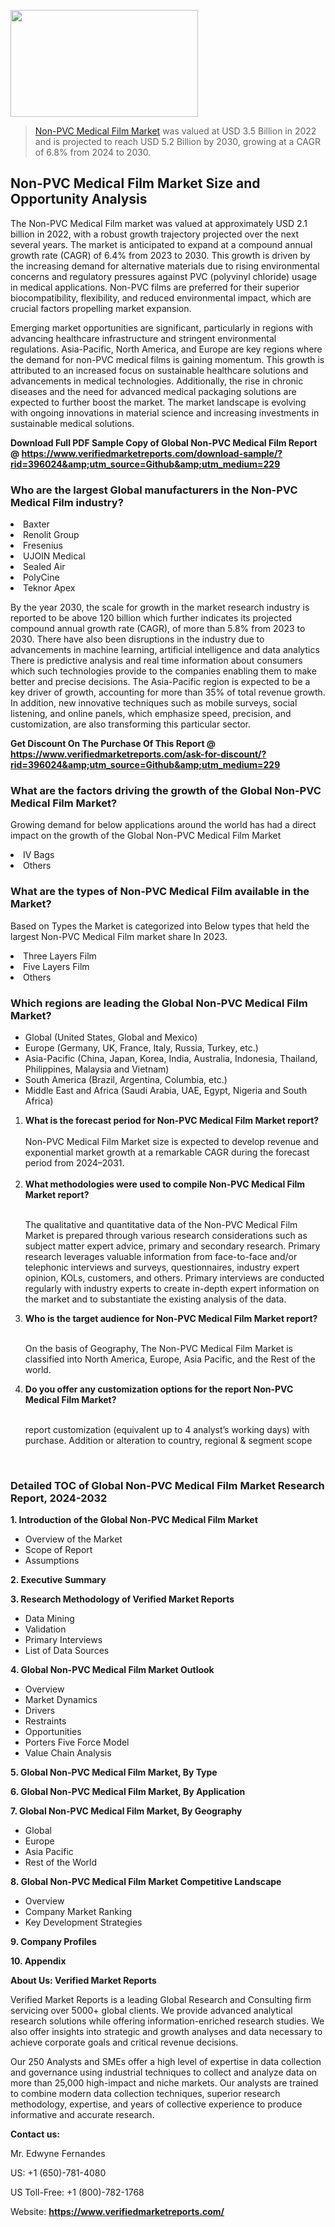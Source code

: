 <img src="https://ffe5etoiles.com/wp-content/uploads/2024/12/MST1-300x171.png" alt="" width="300" height="171" class="alignnone size-medium wp-image-20088" /><blockquote><p><p><a href="https://www.verifiedmarketreports.com/download-sample/?rid=396024&utm_source=Github&utm_medium=229" target="_blank">Non-PVC Medical Film Market</a> was valued at USD 3.5 Billion in 2022 and is projected to reach USD 5.2 Billion by 2030, growing at a CAGR of 6.8% from 2024 to 2030.</p></blockquote><p><h2>Non-PVC Medical Film Market Size and Opportunity Analysis</h2><p>The Non-PVC Medical Film market was valued at approximately USD 2.1 billion in 2022, with a robust growth trajectory projected over the next several years. The market is anticipated to expand at a compound annual growth rate (CAGR) of 6.4% from 2023 to 2030. This growth is driven by the increasing demand for alternative materials due to rising environmental concerns and regulatory pressures against PVC (polyvinyl chloride) usage in medical applications. Non-PVC films are preferred for their superior biocompatibility, flexibility, and reduced environmental impact, which are crucial factors propelling market expansion.</p><p>Emerging market opportunities are significant, particularly in regions with advancing healthcare infrastructure and stringent environmental regulations. Asia-Pacific, North America, and Europe are key regions where the demand for non-PVC medical films is gaining momentum. This growth is attributed to an increased focus on sustainable healthcare solutions and advancements in medical technologies. Additionally, the rise in chronic diseases and the need for advanced medical packaging solutions are expected to further boost the market. The market landscape is evolving with ongoing innovations in material science and increasing investments in sustainable medical solutions.</p></p><p class=""><strong>Download Full PDF Sample Copy of Global Non-PVC Medical Film Report @ <a href="https://www.verifiedmarketreports.com/download-sample/?rid=396024&amp;utm_source=Github&amp;utm_medium=229" target="_blank">https://www.verifiedmarketreports.com/download-sample/?rid=396024&amp;utm_source=Github&amp;utm_medium=229</a></strong></p><h3 id="" class="">Who are the largest Global manufacturers in the Non-PVC Medical Film industry?</h3><p><li>Baxter</li><li> Renolit Group</li><li> Fresenius</li><li> UJOIN Medical</li><li> Sealed Air</li><li> PolyCine</li><li> Teknor Apex</li></p><div class=""><div class="" dir="" data-message-author-role="" data-message-id="" data-message-model-slug=""><div class=""><div class=""><div class=""><div class="" dir="" data-message-author-role="" data-message-id="" data-message-model-slug=""><div class=""><div class=""><p>By the year 2030, the scale for growth in the market research industry is reported to be above 120 billion which further indicates its projected compound annual growth rate (CAGR), of more than 5.8% from 2023 to 2030. There have also been disruptions in the industry due to advancements in machine learning, artificial intelligence and data analytics There is predictive analysis and real time information about consumers which such technologies provide to the companies enabling them to make better and precise decisions. The Asia-Pacific region is expected to be a key driver of growth, accounting for more than 35% of total revenue growth. In addition, new innovative techniques such as mobile surveys, social listening, and online panels, which emphasize speed, precision, and customization, are also transforming this particular sector.</p><p><strong>Get Discount On The Purchase Of This Report @&nbsp; <a href="https://www.verifiedmarketreports.com/ask-for-discount/?rid=396024&amp;utm_source=Github&amp;utm_medium=229" target="_blank">https://www.verifiedmarketreports.com/ask-for-discount/?rid=396024&amp;utm_source=Github&amp;utm_medium=229</a></strong></p></div></div></div></div></div></div></div></div><h3 id="" class="">What are the factors driving the growth of the Global Non-PVC Medical Film Market?</h3><p id="" class="">Growing demand for below applications around the world has had a direct impact on the growth of the Global Non-PVC Medical Film Market</p><p id="" class=""><li>IV Bags</li><li> Others</li></p><h3 id="" class="">What are the types of Non-PVC Medical Film available in the Market?</h3><p id="" class="">Based on Types the Market is categorized into Below types that held the largest Non-PVC Medical Film market share In 2023.</p><p id="" class=""><li>Three Layers Film</li><li> Five Layers Film</li><li> Others</li></p><h3 id="" class="">Which regions are leading the Global Non-PVC Medical Film Market?</h3><ul><li>Global (United States, Global and Mexico)</li><li>Europe (Germany, UK, France, Italy, Russia, Turkey, etc.)</li><li>Asia-Pacific (China, Japan, Korea, India, Australia, Indonesia, Thailand, Philippines, Malaysia and Vietnam)</li><li>South America (Brazil, Argentina, Columbia, etc.)</li><li>Middle East and Africa (Saudi Arabia, UAE, Egypt, Nigeria and South Africa)</li></ul><p><ol><li><strong>What is the forecast period for Non-PVC Medical Film Market report?<br /></strong><br /><span data-sheets-root="1" data-sheets-value="{&quot;1&quot;:2,&quot;2&quot;:&quot;XXXX size is expected to develop revenue and exponential market growth at a remarkable CAGR during the forecast period from 2024&ndash;2030.&quot;}" data-sheets-userformat="{&quot;2&quot;:12674,&quot;4&quot;:{&quot;1&quot;:2,&quot;2&quot;:16776960},&quot;10&quot;:2,&quot;11&quot;:0,&quot;15&quot;:&quot;Arial&quot;,&quot;16&quot;:12}">Non-PVC Medical Film Market size is expected to develop revenue and exponential market growth at a remarkable CAGR during the forecast period from 2024&ndash;2031.</span><br /><br /></li><li><strong>What methodologies were used to compile Non-PVC Medical Film Market report?<br /><br /></strong><p>The qualitative and quantitative data of the&nbsp;Non-PVC Medical Film Market is prepared through various research considerations such as subject matter expert advice, primary and secondary research. Primary research leverages valuable information from face-to-face and/or telephonic interviews and surveys, questionnaires, industry expert opinion, KOLs, customers, and others. Primary interviews are conducted regularly with industry experts to create in-depth expert information on the market and to substantiate the existing analysis of the data.&nbsp;</p></li><li><strong>Who is the target audience for Non-PVC Medical Film Market report?<br /><br /></strong><p>On the basis of Geography, The&nbsp;Non-PVC Medical Film Market is classified into North America, Europe, Asia Pacific, and the Rest of the world.</p></li><li><strong>Do you offer any customization options for the report Non-PVC Medical Film Market?<br /><br /></strong><p>report customization (equivalent up to 4 analyst&rsquo;s working days) with purchase. Addition or alteration to country, regional &amp; segment scope</p><p>&nbsp;</p></li></ol></p><h3 id="" class="">Detailed TOC of Global Non-PVC Medical Film Market Research Report, 2024-2032</h3><p id="" class=""><strong>1. Introduction of the Global Non-PVC Medical Film Market</strong></p><ul><li>Overview of the Market</li><li>Scope of Report</li><li>Assumptions</li></ul><p id="" class=""><strong>2. Executive Summary</strong></p><p id="" class=""><strong>3. Research Methodology of&nbsp;Verified Market Reports</strong></p><ul><li>Data Mining</li><li>Validation</li><li>Primary Interviews</li><li>List of Data Sources</li></ul><p id="" class=""><strong>4. Global Non-PVC Medical Film Market Outlook</strong></p><ul><li>Overview</li><li>Market Dynamics</li><li>Drivers</li><li>Restraints</li><li>Opportunities</li><li>Porters Five Force Model</li><li>Value Chain Analysis</li></ul><p id="" class=""><strong>5. Global Non-PVC Medical Film Market, By&nbsp;Type</strong></p><p id="" class=""><strong>6. Global Non-PVC Medical Film Market, By Application</strong></p><p id="" class=""><strong>7. Global Non-PVC Medical Film Market, By Geography</strong></p><ul><li>Global</li><li>Europe</li><li>Asia Pacific</li><li>Rest of the World</li></ul><p id="" class=""><strong>8. Global Non-PVC Medical Film Market Competitive Landscape</strong></p><ul><li>Overview</li><li>Company Market Ranking</li><li>Key Development Strategies</li></ul><p id="" class=""><strong>9. Company Profiles</strong></p><p id="" class=""><strong>10. Appendix</strong></p><p id="" class=""><strong>About Us: Verified Market Reports</strong></p><p id="" class="">Verified Market Reports is a leading Global Research and Consulting firm servicing over 5000+ global clients. We provide advanced analytical research solutions while offering information-enriched research studies. We also offer insights into strategic and growth analyses and data necessary to achieve corporate goals and critical revenue decisions.</p><p id="" class="">Our 250 Analysts and SMEs offer a high level of expertise in data collection and governance using industrial techniques to collect and analyze data on more than 25,000 high-impact and niche markets. Our analysts are trained to combine modern data collection techniques, superior research methodology, expertise, and years of collective experience to produce informative and accurate research.</p><p id="" class=""><strong>Contact us:</strong></p><p id="" class="">Mr. Edwyne Fernandes</p><p id="" class="">US: +1 (650)-781-4080</p><p id="" class="">US Toll-Free: +1 (800)-782-1768</p><p id="" class="">Website: <a target="" data-test-app-aware-link=""><strong>https://www.verifiedmarketreports.com/</strong></a></p>
